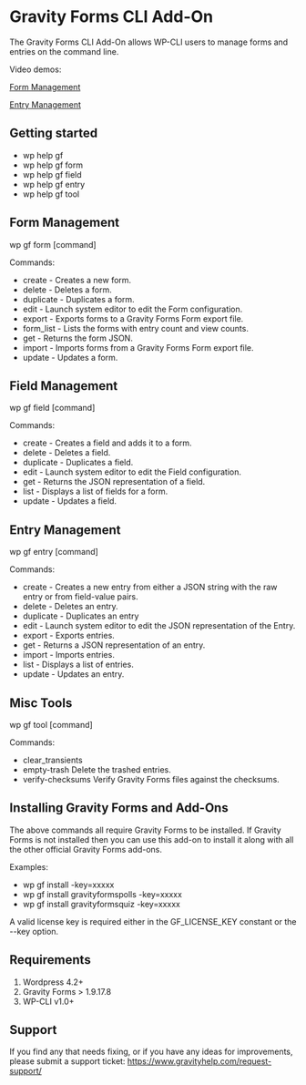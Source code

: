 Gravity Forms CLI Add-On
==============================

The Gravity Forms CLI Add-On allows WP-CLI users to manage forms and entries on the command line.

Video demos:

[Form Management](https://www.youtube.com/watch?v=LO3fLW6SWk0])

[Entry Management](https://www.youtube.com/watch?v=KRI2NIsf75U)

Getting started
---------------

*   wp help gf
*   wp help gf form
*   wp help gf field
*   wp help gf entry
*   wp help gf tool

Form Management
---------------

wp gf form [command]

Commands:

*  create - Creates a new form.
*  delete - Deletes a form.
*  duplicate - Duplicates a form.
*  edit - Launch system editor to edit the Form configuration.
*  export - Exports forms to a Gravity Forms Form export file.
*  form_list - Lists the forms with entry count and view counts.
*  get - Returns the form JSON.
*  import - Imports forms from a Gravity Forms Form export file.
*  update - Updates a form.

Field Management
----------------

wp gf field [command]

Commands:

*  create - Creates a field and adds it to a form.
*  delete - Deletes a field.
*  duplicate - Duplicates a field.
*  edit - Launch system editor to edit the Field configuration.
*  get - Returns the JSON representation of a field.
*  list  - Displays a list of fields for a form.
*  update - Updates a field.

Entry Management
----------------

wp gf entry [command]

Commands:

*  create - Creates a new entry from either a JSON string with the raw entry or from field-value pairs.
*  delete - Deletes an entry.
*  duplicate - Duplicates an entry
*  edit - Launch system editor to edit the JSON representation of the Entry.
*  export - Exports entries.
*  get - Returns a JSON representation of an entry.
*  import - Imports entries.
*  list - Displays a list of entries.
*  update - Updates an entry.

Misc Tools
----------

wp gf tool [command]

Commands:

*  clear_transients
*  empty-trash           Delete the trashed entries.
*  verify-checksums      Verify Gravity Forms files against the checksums.

Installing Gravity Forms and Add-Ons
------------------------------------

The above commands all require Gravity Forms to be installed. If Gravity Forms is not installed then you can use this add-on to install it along with all the other official Gravity Forms add-ons.

Examples: 

* wp gf install -key=xxxxx
* wp gf install gravityformspolls -key=xxxxx
* wp gf install gravityformsquiz -key=xxxxx

A valid license key is required either in the GF_LICENSE_KEY constant or the --key option.


Requirements
------------

1. Wordpress 4.2+
2. Gravity Forms > 1.9.17.8
3. WP-CLI v1.0+


Support
-------

If you find any that needs fixing, or if you have any ideas for improvements, please submit a support ticket:
https://www.gravityhelp.com/request-support/

